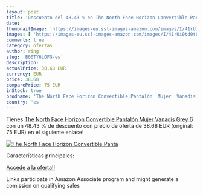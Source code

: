 ```yaml
---
layout: post
title: 'Descuento del 48.43 % en The North Face Horizon Convertible Panta'
date: 
thumbnailImage: 'https://images-eu.ssl-images-amazon.com/images/I/41rUi0td0tL._SL200_.jpg'
images: [ 'https://images-eu.ssl-images-amazon.com/images/I/41rUi0td0tL._SL200_.jpg' ]
comments: true
category: ofertas
author: ring
slug: 'B00TY6LOFG-es'
description:
actualPrice: 38.68 EUR
currency: EUR
price: 38.68
comparePrice: 75 EUR
inStock: true
prodname: 'The North Face Horizon Convertible Pantalón  Mujer  Vanadis Grey  6'
country: 'es'
---
```


Tienes [The North Face Horizon Convertible Pantalón  Mujer  Vanadis Grey  6](https://www.amazon.es/dp/B00TY6LOFG/?tag=tolees-21) con un 48.43 % de descuento con precio de oferta de 38.68 EUR (original: 75 EUR) en el siguiente enlace!

[![The North Face Horizon Convertible Panta](https://images-eu.ssl-images-amazon.com/images/I/41rUi0td0tL._SL200_.jpg)](https://www.amazon.es/dp/B00TY6LOFG/?tag=tolees-21)

Características principales:


[Accede a la oferta!!](https://www.amazon.es/dp/B00TY6LOFG/?tag=tolees-21)

Links participate in Amazon Associate program and might generate a comission on qualifying sales


